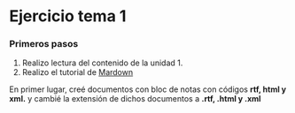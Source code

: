 <h1>Ejercicio tema 1  </h1>

<h3> Primeros pasos   </h3>

1. Realizo lectura del contenido de la unidad 1.  
2. Realizo el tutorial de [Mardown](http://www.markdowntutorial.com/)


En primer lugar, creé documentos con bloc de notas con códigos **rtf, html y xml.** y cambié la extensión de dichos documentos a **.rtf, .html y .xml**




